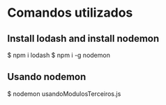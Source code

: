 # Comandos utilizados

## Install lodash and install nodemon

$ npm i lodash
$ npm i -g nodemon

## Usando nodemon

$ nodemon usandoModulosTerceiros.js
